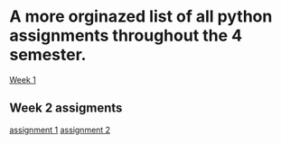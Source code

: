 # A more orginazed list of all python assignments throughout the 4 semester. 

[Week 1](https://github.com/dechavez4/Python_handin_assignments/blob/master/python%20first%20assignment.ipynb)

## Week 2 assigments
[assignment 1](https://github.com/dechavez4/Python_handin_assignments/blob/master/week%202/python_second_assignment.py)
[assignment 2](https://github.com/dechavez4/Python_handin_assignments/blob/master/week%202/utils.py)
